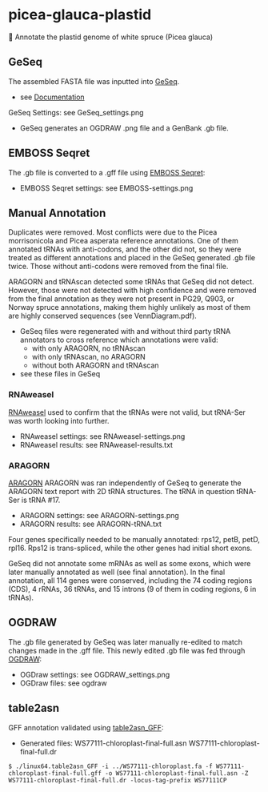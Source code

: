 # picea-glauca-plastid
:evergreen_tree: Annotate the plastid genome of white spruce (Picea glauca)

## GeSeq
The assembled FASTA file was inputted into [GeSeq](https://chlorobox.mpimp-golm.mpg.de/geseq.html).
* see [Documentation](https://academic.oup.com/nar/article/45/W1/W6/3806659)

GeSeq Settings: see GeSeq_settings.png
* GeSeq generates an OGDRAW .png file and a GenBank .gb file.

## EMBOSS Seqret
The .gb file is converted to a .gff file using [EMBOSS Seqret](https://www.ebi.ac.uk/Tools/sfc/emboss_seqret/):
* EMBOSS Seqret settings: see EMBOSS-settings.png

## Manual Annotation
Duplicates were removed. Most conflicts were due to the Picea morrisonicola and Picea asperata reference annotations. One of them annotated tRNAs with anti-codons, and the other did not, so they were treated as different annotations and placed in the GeSeq generated .gb file twice. Those without anti-codons were removed from the final file. 

ARAGORN and tRNAscan detected some tRNAs that GeSeq did not detect. However, those were not detected with high confidence and were removed from the final annotation as they were not present in PG29, Q903, or Norway spruce annotations, making them highly unlikely as most of them are highly conserved sequences (see VennDiagram.pdf).
* GeSeq files were regenerated with and without third party tRNA annotators to cross reference which annotations were valid:
	* with only ARAGORN, no tRNAscan
	* with only tRNAscan, no ARAGORN
	* without both  ARAGORN and tRNAscan
* see these files in GeSeq

### RNAweasel 
[RNAweasel](http://megasun.bch.umontreal.ca/cgi-bin/RNAweasel/RNAweaselInterface.pl) used to confirm that the tRNAs were not valid, but tRNA-Ser was worth looking into further.
* RNAweasel settings: see RNAweasel-settings.png 
* RNAweasel results: see RNAweasel-results.txt

### ARAGORN
[ARAGORN](http://mbio-serv2.mbioekol.lu.se/ARAGORN/) ARAGORN was ran independently of GeSeq to generate the ARAGORN text report with 2D tRNA structures. The tRNA in question tRNA-Ser is tRNA #17.
* ARAGORN settings: see ARAGORN-settings.png
* ARAGORN results: see ARAGORN-tRNA.txt

Four genes specifically needed to be manually annotated: rps12, petB, petD, rpl16. Rps12 is trans-spliced, while the other genes had initial short exons. 

GeSeq did not annotate some mRNAs as well as some exons, which were later manually annotated as well (see final annotation). In the final annotation, all 114 genes were conserved, including the 74 coding regions (CDS), 4 rRNAs, 36 tRNAs, and 15 introns (9 of them in coding regions, 6 in tRNAs).

## OGDRAW
The .gb file generated by GeSeq was later manually re-edited to match changes made in the .gff file. This newly edited .gb file was fed through [OGDRAW](https://chlorobox.mpimp-golm.mpg.de/OGDraw.html):
* OGDraw settings: see OGDRAW_settings.png
* OGDraw files: see ogdraw

## table2asn
GFF annotation validated using [table2asn_GFF](https://www.ncbi.nlm.nih.gov/genbank/genomes_gff):
* Generated files: WS77111-chloroplast-final-full.asn WS77111-chloroplast-final-full.dr
```
$ ./linux64.table2asn_GFF -i ../WS77111-chloroplast.fa -f WS77111-chloroplast-final-full.gff -o WS77111-chloroplast-final-full.asn -Z WS77111-chloroplast-final-full.dr -locus-tag-prefix WS77111CP
```
